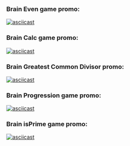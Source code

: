 
### Brain Even game promo:
[![asciicast](https://asciinema.org/a/rgeduELArWAzZvD10QFrPFFPD.svg)](https://asciinema.org/a/rgeduELArWAzZvD10QFrPFFPD)

### Brain Calc game promo:
[![asciicast](https://asciinema.org/a/rxCZEZdguzuaVlhFdZNdxjyqt.svg)](https://asciinema.org/a/rxCZEZdguzuaVlhFdZNdxjyqt)

### Brain Greatest Common Divisor promo:
[![asciicast](https://asciinema.org/a/psxpcZdjjUIzqVJKxFCI1boJb.svg)](https://asciinema.org/a/psxpcZdjjUIzqVJKxFCI1boJb)

### Brain Progression game promo:
[![asciicast](https://asciinema.org/a/iLTDYqcaU18T82tXHB2ODvfdu.svg)](https://asciinema.org/a/iLTDYqcaU18T82tXHB2ODvfdu)

### Brain isPrime game promo:
[![asciicast](https://asciinema.org/a/Zx3nizAz04X9eiUBxDqpTqKo0.svg)](https://asciinema.org/a/Zx3nizAz04X9eiUBxDqpTqKo0)
